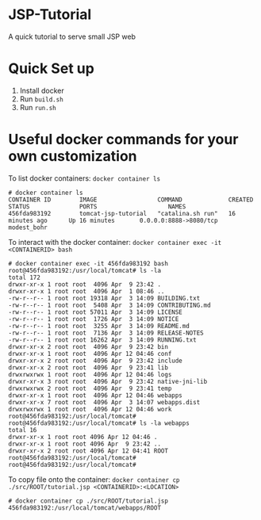 # JSP-Tutorial
A quick tutorial to serve small JSP web

# Quick Set up
1. Install docker
2. Run `build.sh`
3. Run `run.sh`

# Useful docker commands for your own customization

To list docker containers: `docker container ls`

```
# docker container ls
CONTAINER ID        IMAGE                 COMMAND             CREATED             STATUS              PORTS                    NAMES
456fda983192        tomcat-jsp-tutorial   "catalina.sh run"   16 minutes ago      Up 16 minutes       0.0.0.0:8888->8080/tcp   modest_bohr
```

To interact with the docker container: `docker container exec -it <CONTAINERID> bash`

```
# docker container exec -it 456fda983192 bash
root@456fda983192:/usr/local/tomcat# ls -la
total 172
drwxr-xr-x 1 root root  4096 Apr  9 23:42 .
drwxr-xr-x 1 root root  4096 Apr  1 08:46 ..
-rw-r--r-- 1 root root 19318 Apr  3 14:09 BUILDING.txt
-rw-r--r-- 1 root root  5408 Apr  3 14:09 CONTRIBUTING.md
-rw-r--r-- 1 root root 57011 Apr  3 14:09 LICENSE
-rw-r--r-- 1 root root  1726 Apr  3 14:09 NOTICE
-rw-r--r-- 1 root root  3255 Apr  3 14:09 README.md
-rw-r--r-- 1 root root  7136 Apr  3 14:09 RELEASE-NOTES
-rw-r--r-- 1 root root 16262 Apr  3 14:09 RUNNING.txt
drwxr-xr-x 2 root root  4096 Apr  9 23:42 bin
drwxr-xr-x 1 root root  4096 Apr 12 04:46 conf
drwxr-xr-x 2 root root  4096 Apr  9 23:42 include
drwxr-xr-x 2 root root  4096 Apr  9 23:41 lib
drwxrwxrwx 1 root root  4096 Apr 12 04:46 logs
drwxr-xr-x 3 root root  4096 Apr  9 23:42 native-jni-lib
drwxrwxrwx 2 root root  4096 Apr  9 23:41 temp
drwxr-xr-x 1 root root  4096 Apr 12 04:46 webapps
drwxr-xr-x 7 root root  4096 Apr  3 14:07 webapps.dist
drwxrwxrwx 1 root root  4096 Apr 12 04:46 work
root@456fda983192:/usr/local/tomcat#
root@456fda983192:/usr/local/tomcat# ls -la webapps
total 16
drwxr-xr-x 1 root root 4096 Apr 12 04:46 .
drwxr-xr-x 1 root root 4096 Apr  9 23:42 ..
drwxr-xr-x 2 root root 4096 Apr 12 04:41 ROOT
root@456fda983192:/usr/local/tomcat#
root@456fda983192:/usr/local/tomcat#
```

To copy file onto the container: `docker container cp ./src/ROOT/tutorial.jsp <CONTAINERID>:<LOCATION>`

```
# docker container cp ./src/ROOT/tutorial.jsp 456fda983192:/usr/local/tomcat/webapps/ROOT
```


